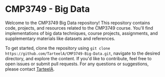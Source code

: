 # CMP3749 - Big Data

Welcome to the CMP3749 Big Data repository! This repository contains code, projects, and resources related to the CMP3749 course. You'll find implementations of big data techniques, course projects, assignments, and supplementary materials like datasets and references.

To get started, clone the repository using `git clone https://github.com/TarteelA/CMP3749-Big-Data.git`, navigate to the desired directory, and explore the content. If you'd like to contribute, feel free to open issues or submit pull requests. For any questions or suggestions, please contact [TarteelA](https://github.com/TarteelA).
